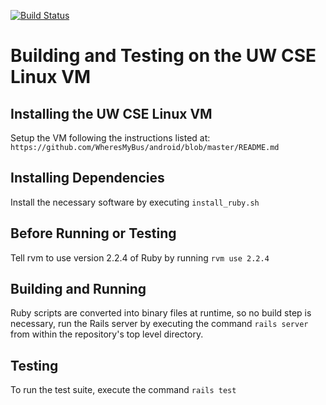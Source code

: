 [![Build Status](https://travis-ci.org/WheresMyBus/api.svg?branch=master)](https://travis-ci.org/WheresMyBus/api)

Building and Testing on the UW CSE Linux VM
===========================================

Installing the UW CSE Linux VM
------------------------------
Setup the VM following the instructions listed at: `https://github.com/WheresMyBus/android/blob/master/README.md`

Installing Dependencies
-----------------------
Install the necessary software by executing `install_ruby.sh`

Before Running or Testing
-------------------------
Tell rvm to use version 2.2.4 of Ruby by running `rvm use 2.2.4`

Building and Running
--------------------
Ruby scripts are converted into binary files at runtime, so no build step is necessary, run the Rails server by executing the command `rails server` from within the repository's top level directory.

Testing
-------
To run the test suite, execute the command `rails test`
